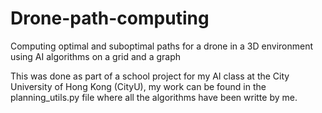 # Drone-path-computing
Computing optimal and suboptimal paths for a drone in  a 3D environment using AI algorithms on a grid and a graph

This was done as part of a school project for my AI class at the City University of Hong Kong (CityU), my work can be found in the 
planning_utils.py file where all the algorithms have been writte by me.
